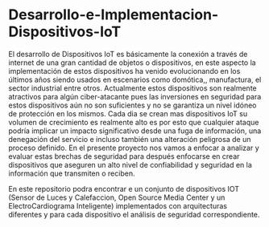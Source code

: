 # Desarrollo-e-Implementacion-Dispositivos-IoT

El desarrollo de Dispositivos IoT es básicamente la conexión a través de internet  de una gran cantidad de objetos o dispositivos, en este aspecto la implementación de estos dispositivos ha venido evolucionando en los últimos años siendo usados en escenarios como domótica,, manufactura, el sector industrial entre otros. Actualmente estos dispositivos son realmente atractivos para algún ciber-atacante pues las inversiones en seguridad para estos dispositivos aún no son suficientes y no se garantiza un nivel idóneo de protección en los mismos. Cada dia se crean mas dispositivos IoT su volumen de crecimiento es realmente alto es por esto que cualquier ataque podría implicar un impacto significativo desde una fuga de información, una denegación del servicio e incluso también una alteración peligrosa de un proceso definido. En el presente proyecto nos vamos a enfocar a analizar y evaluar estas brechas de seguridad para después enfocarse en crear dispositivos que aseguren un alto nivel de confiabilidad y seguridad en la información que transmiten o reciben.

En este repositorio podra encontrar e un conjunto de dispositivos IOT (Sensor de Luces y  Calefaccion, Open Source Media Center y un ElectroCardiograma Inteligente) implementados con arquitecturas diferentes y para cada dispositivo el análisis de seguridad correspondiente.
